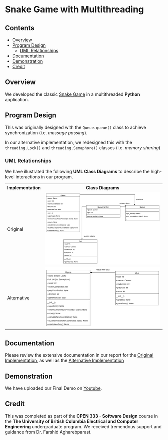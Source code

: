 # Snake Game with Multithreading

## Contents

* [Overview](#Overview)
* [Program Design](#Program-Design)
  * [UML Relationships](#UML-Relationships)
* [Documentation](#Documentation)
* [Demonstration](#Demonstration)
* [Credit](#Credit)

## Overview

We developed the classic [Snake Game](https://en.wikipedia.org/wiki/Snake_(video_game_genre)) in a multithreaded **Python** application.

## Program Design

This was originally designed with the `Queue.queue()` class to achieve synchronization (i.e. *message passing*).

In our alternative implementation, we redesigned this with the
`threading.Lock()` and `threading.Semaphore()` classes (i.e. *memory sharing*)

### UML Relationships

We have illustrated the following **UML Class Diagrams** to describe the high-level interactions in our program.

<table>
  <tr>
    <th>Implementation</th>
    <th>Class Diagrams</th>
  </tr>
  <tr>
    <td>Original</td>
    <td><img src = "Documentation/Original_ClassDiagrams.jpg"></td>
  </tr>
  <tr>
    <td>Alternative</td>
    <td><img src = "Documentation/Alternative_ClassDiagrams.jpg"></td>
  </tr>
</table>

## Documentation

Please review the extensive documentation in our report for the [Original Implementation](/Documentation/Original/Original.pdf), as well as the [Alternative Implementation](/Documentation/Alternative/Alternative.pdf)

## Demonstration

We have uploaded our Final Demo on <a href="https://www.youtube.com/watch?v=Qz6d5o-q-Cc" target="_blank">Youtube</a>.

## Credit

This was completed as part of the <b>CPEN 333 - Software Design</b> course in the <b>The University of British Columbia Electrical and Computer Engineering</b> undergraduate program. We received tremendous support and guidance from Dr. Farshid Agharebparast.